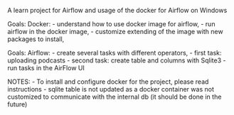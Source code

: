 A learn project for Airflow and usage of the docker for Airflow on Windows


Goals:
    Docker:
        - understand how to use docker image for airflow,
        - run airflow in the docker image,
        - customize extending of the image with new packages to install,


Goals:
    Airflow:
        - create several tasks with different operators,
        - first task: uploading podcasts
        - second task: create table and columns with Sqlite3
        - run tasks in the AirFlow UI


NOTES:
    - To install and configure docker for the project, please read instructions
    - sqlite table is not updated as a docker container was not customized to communicate with the internal db (it should be done in the future)
